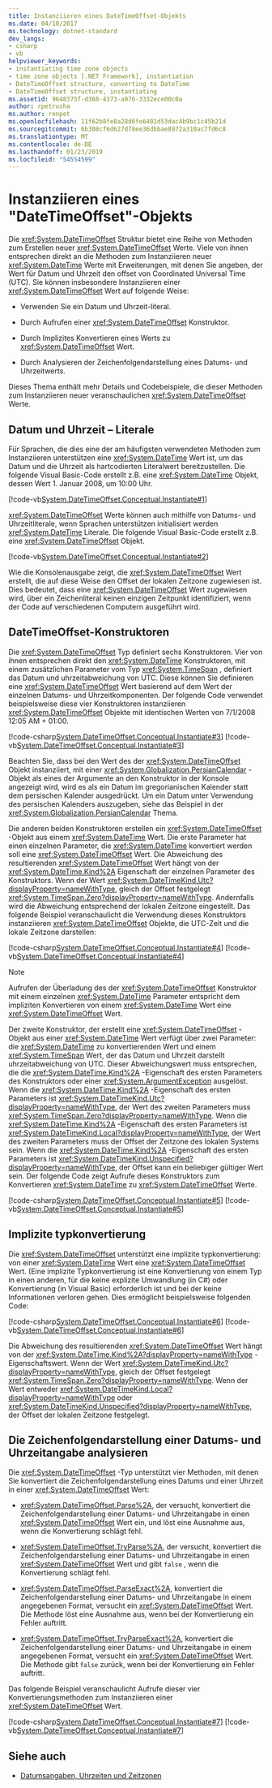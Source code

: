 ```yaml
---
title: Instanziieren eines DateTimeOffset-Objekts
ms.date: 04/10/2017
ms.technology: dotnet-standard
dev_langs:
- csharp
- vb
helpviewer_keywords:
- instantiating time zone objects
- time zone objects [.NET Framework], instantiation
- DateTimeOffset structure, converting to DateTime
- DateTimeOffset structure, instantiating
ms.assetid: 9648375f-d368-4373-a976-3332ece00c0a
author: rpetrusha
ms.author: ronpet
ms.openlocfilehash: 11f62b8fe8a28d6fe6401d53dac4b9bc1c45b21d
ms.sourcegitcommit: 6b308cf6d627d78ee36dbbae8972a310ac7fd6c8
ms.translationtype: MT
ms.contentlocale: de-DE
ms.lasthandoff: 01/23/2019
ms.locfileid: "54554599"
---
```

# <a name="instantiating-a-datetimeoffset-object"></a>Instanziieren eines "DateTimeOffset"-Objekts

Die <xref:System.DateTimeOffset> Struktur bietet eine Reihe von Methoden zum Erstellen neuer <xref:System.DateTimeOffset> Werte. Viele von ihnen entsprechen direkt an die Methoden zum Instanziieren neuer <xref:System.DateTime> Werte mit Erweiterungen, mit denen Sie angeben, der Wert für Datum und Uhrzeit den offset von Coordinated Universal Time (UTC). Sie können insbesondere Instanziieren einer <xref:System.DateTimeOffset> Wert auf folgende Weise:

* Verwenden Sie ein Datum und Uhrzeit-literal.

* Durch Aufrufen einer <xref:System.DateTimeOffset> Konstruktor.

* Durch Implizites Konvertieren eines Werts zu <xref:System.DateTimeOffset> Wert.

* Durch Analysieren der Zeichenfolgendarstellung eines Datums- und Uhrzeitwerts.

Dieses Thema enthält mehr Details und Codebeispiele, die dieser Methoden zum Instanziieren neuer veranschaulichen <xref:System.DateTimeOffset> Werte.

## <a name="date-and-time-literals"></a>Datum und Uhrzeit – Literale

Für Sprachen, die dies eine der am häufigsten verwendeten Methoden zum Instanziieren unterstützen eine <xref:System.DateTime> Wert ist, um das Datum und die Uhrzeit als hartcodierten Literalwert bereitzustellen. Die folgende Visual Basic-Code erstellt z.B. eine <xref:System.DateTime> Objekt, dessen Wert 1. Januar 2008, um 10:00 Uhr.

[!code-vb[System.DateTimeOffset.Conceptual.Instantiate#1](../../../samples/snippets/visualbasic/VS_Snippets_CLR_System/system.DateTimeOffset.Conceptual.Instantiate/vb/Instantiate.vb#1)]

<xref:System.DateTimeOffset> Werte können auch mithilfe von Datums- und Uhrzeitliterale, wenn Sprachen unterstützen initialisiert werden <xref:System.DateTime> Literale. Die folgende Visual Basic-Code erstellt z.B. eine <xref:System.DateTimeOffset> Objekt.

[!code-vb[System.DateTimeOffset.Conceptual.Instantiate#2](../../../samples/snippets/visualbasic/VS_Snippets_CLR_System/system.DateTimeOffset.Conceptual.Instantiate/vb/Instantiate.vb#2)]

Wie die Konsolenausgabe zeigt, die <xref:System.DateTimeOffset> Wert erstellt, die auf diese Weise den Offset der lokalen Zeitzone zugewiesen ist. Dies bedeutet, dass eine <xref:System.DateTimeOffset> Wert zugewiesen wird, über ein Zeichenliteral keinen einzigen Zeitpunkt identifiziert, wenn der Code auf verschiedenen Computern ausgeführt wird.

## <a name="datetimeoffset-constructors"></a>DateTimeOffset-Konstruktoren

Die <xref:System.DateTimeOffset> Typ definiert sechs Konstruktoren. Vier von ihnen entsprechen direkt den <xref:System.DateTime> Konstruktoren, mit einem zusätzlichen Parameter vom Typ <xref:System.TimeSpan> , definiert das Datum und uhrzeitabweichung von UTC. Diese können Sie definieren eine <xref:System.DateTimeOffset> Wert basierend auf dem Wert der einzelnen Datums- und Uhrzeitkomponenten. Der folgende Code verwendet beispielsweise diese vier Konstruktoren instanziieren <xref:System.DateTimeOffset> Objekte mit identischen Werten von 7/1/2008 12:05 AM + 01:00.

[!code-csharp[System.DateTimeOffset.Conceptual.Instantiate#3](../../../samples/snippets/csharp/VS_Snippets_CLR_System/system.DateTimeOffset.Conceptual.Instantiate/cs/Instantiate.cs#3)]
[!code-vb[System.DateTimeOffset.Conceptual.Instantiate#3](../../../samples/snippets/visualbasic/VS_Snippets_CLR_System/system.DateTimeOffset.Conceptual.Instantiate/vb/Instantiate.vb#3)]

Beachten Sie, dass bei den Wert des der <xref:System.DateTimeOffset> Objekt instanziiert, mit einer <xref:System.Globalization.PersianCalendar> -Objekt als eines der Argumente an den Konstruktor in der Konsole angezeigt wird, wird es als ein Datum im gregorianischen Kalender statt dem persischen Kalender ausgedrückt. Um ein Datum unter Verwendung des persischen Kalenders auszugeben, siehe das Beispiel in der <xref:System.Globalization.PersianCalendar> Thema.

Die anderen beiden Konstruktoren erstellen ein <xref:System.DateTimeOffset> -Objekt aus einem <xref:System.DateTime> Wert. Die erste Parameter hat einen einzelnen Parameter, die <xref:System.DateTime> konvertiert werden soll eine <xref:System.DateTimeOffset> Wert. Die Abweichung des resultierenden <xref:System.DateTimeOffset> Wert hängt von der <xref:System.DateTime.Kind%2A> Eigenschaft der einzelnen Parameter des Konstruktors. Wenn der Wert <xref:System.DateTimeKind.Utc?displayProperty=nameWithType>, gleich der Offset festgelegt <xref:System.TimeSpan.Zero?displayProperty=nameWithType>. Andernfalls wird die Abweichung entsprechend der lokalen Zeitzone eingestellt. Das folgende Beispiel veranschaulicht die Verwendung dieses Konstruktors instanziieren <xref:System.DateTimeOffset> Objekte, die UTC-Zeit und die lokale Zeitzone darstellen:

[!code-csharp[System.DateTimeOffset.Conceptual.Instantiate#4](../../../samples/snippets/csharp/VS_Snippets_CLR_System/system.DateTimeOffset.Conceptual.Instantiate/cs/Instantiate.cs#4)]
[!code-vb[System.DateTimeOffset.Conceptual.Instantiate#4](../../../samples/snippets/visualbasic/VS_Snippets_CLR_System/system.DateTimeOffset.Conceptual.Instantiate/vb/Instantiate.vb#4)]

> [!NOTE]
> Aufrufen der Überladung des der <xref:System.DateTimeOffset> Konstruktor mit einem einzelnen <xref:System.DateTime> Parameter entspricht dem impliziten Konvertieren von einem <xref:System.DateTime> Wert eine <xref:System.DateTimeOffset> Wert.

Der zweite Konstruktor, der erstellt eine <xref:System.DateTimeOffset> -Objekt aus einer <xref:System.DateTime> Wert verfügt über zwei Parameter: die <xref:System.DateTime> zu konvertierenden Wert und einem <xref:System.TimeSpan> Wert, der das Datum und Uhrzeit darstellt uhrzeitabweichung von UTC. Dieser Abweichungswert muss entsprechen, die die <xref:System.DateTime.Kind%2A> -Eigenschaft des ersten Parameters des Konstruktors oder einer <xref:System.ArgumentException> ausgelöst. Wenn die <xref:System.DateTime.Kind%2A> -Eigenschaft des ersten Parameters ist <xref:System.DateTimeKind.Utc?displayProperty=nameWithType>, der Wert des zweiten Parameters muss <xref:System.TimeSpan.Zero?displayProperty=nameWithType>. Wenn die <xref:System.DateTime.Kind%2A> -Eigenschaft des ersten Parameters ist <xref:System.DateTimeKind.Local?displayProperty=nameWithType>, der Wert des zweiten Parameters muss der Offset der Zeitzone des lokalen Systems sein. Wenn die <xref:System.DateTime.Kind%2A> -Eigenschaft des ersten Parameters ist <xref:System.DateTimeKind.Unspecified?displayProperty=nameWithType>, der Offset kann ein beliebiger gültiger Wert sein. Der folgende Code zeigt Aufrufe dieses Konstruktors zum Konvertieren <xref:System.DateTime> zu <xref:System.DateTimeOffset> Werte.

[!code-csharp[System.DateTimeOffset.Conceptual.Instantiate#5](../../../samples/snippets/csharp/VS_Snippets_CLR_System/system.DateTimeOffset.Conceptual.Instantiate/cs/Instantiate.cs#5)]
[!code-vb[System.DateTimeOffset.Conceptual.Instantiate#5](../../../samples/snippets/visualbasic/VS_Snippets_CLR_System/system.DateTimeOffset.Conceptual.Instantiate/vb/Instantiate.vb#5)]

## <a name="implicit-type-conversion"></a>Implizite typkonvertierung

Die <xref:System.DateTimeOffset> unterstützt eine implizite typkonvertierung: von einer <xref:System.DateTime> Wert eine <xref:System.DateTimeOffset> Wert. (Eine implizite Typkonvertierung ist eine Konvertierung von einem Typ in einen anderen, für die keine explizite Umwandlung (in C#) oder Konvertierung (in Visual Basic) erforderlich ist und bei der keine Informationen verloren gehen. Dies ermöglicht beispielsweise folgenden Code:

[!code-csharp[System.DateTimeOffset.Conceptual.Instantiate#6](../../../samples/snippets/csharp/VS_Snippets_CLR_System/system.DateTimeOffset.Conceptual.Instantiate/cs/Instantiate.cs#6)]
[!code-vb[System.DateTimeOffset.Conceptual.Instantiate#6](../../../samples/snippets/visualbasic/VS_Snippets_CLR_System/system.DateTimeOffset.Conceptual.Instantiate/vb/Instantiate.vb#6)]

Die Abweichung des resultierenden <xref:System.DateTimeOffset> Wert hängt von der <xref:System.DateTime.Kind%2A?displayProperty=nameWithType> -Eigenschaftswert. Wenn der Wert <xref:System.DateTimeKind.Utc?displayProperty=nameWithType>, gleich der Offset festgelegt <xref:System.TimeSpan.Zero?displayProperty=nameWithType>. Wenn der Wert entweder <xref:System.DateTimeKind.Local?displayProperty=nameWithType> oder <xref:System.DateTimeKind.Unspecified?displayProperty=nameWithType>, der Offset der lokalen Zeitzone festgelegt.

## <a name="parsing-the-string-representation-of-a-date-and-time"></a>Die Zeichenfolgendarstellung einer Datums- und Uhrzeitangabe analysieren

Die <xref:System.DateTimeOffset> -Typ unterstützt vier Methoden, mit denen Sie konvertiert die Zeichenfolgendarstellung eines Datums und einer Uhrzeit in einer <xref:System.DateTimeOffset> Wert:

* <xref:System.DateTimeOffset.Parse%2A>, der versucht, konvertiert die Zeichenfolgendarstellung einer Datums- und Uhrzeitangabe in einen <xref:System.DateTimeOffset> Wert ein, und löst eine Ausnahme aus, wenn die Konvertierung schlägt fehl.

* <xref:System.DateTimeOffset.TryParse%2A>, der versucht, konvertiert die Zeichenfolgendarstellung einer Datums- und Uhrzeitangabe in einen <xref:System.DateTimeOffset> Wert und gibt `false` , wenn die Konvertierung schlägt fehl.

* <xref:System.DateTimeOffset.ParseExact%2A>, konvertiert die Zeichenfolgendarstellung einer Datums- und Uhrzeitangabe in einem angegebenen Format, versucht ein <xref:System.DateTimeOffset> Wert. Die Methode löst eine Ausnahme aus, wenn bei der Konvertierung ein Fehler auftritt.

* <xref:System.DateTimeOffset.TryParseExact%2A>, konvertiert die Zeichenfolgendarstellung einer Datums- und Uhrzeitangabe in einem angegebenen Format, versucht ein <xref:System.DateTimeOffset> Wert. Die Methode gibt `false` zurück, wenn bei der Konvertierung ein Fehler auftritt.

Das folgende Beispiel veranschaulicht Aufrufe dieser vier Konvertierungsmethoden zum Instanziieren einer <xref:System.DateTimeOffset> Wert.

[!code-csharp[System.DateTimeOffset.Conceptual.Instantiate#7](../../../samples/snippets/csharp/VS_Snippets_CLR_System/system.DateTimeOffset.Conceptual.Instantiate/cs/Instantiate.cs#7)]
[!code-vb[System.DateTimeOffset.Conceptual.Instantiate#7](../../../samples/snippets/visualbasic/VS_Snippets_CLR_System/system.DateTimeOffset.Conceptual.Instantiate/vb/Instantiate.vb#7)]

## <a name="see-also"></a>Siehe auch

- [Datumsangaben, Uhrzeiten und Zeitzonen](../../../docs/standard/datetime/index.md)
